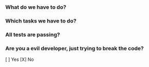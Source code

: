 ### What do we have to do?


### Which tasks we have to do?


### All tests are passing?


### Are you a evil developer, just trying to break the code?
[ ] Yes
[X] No

